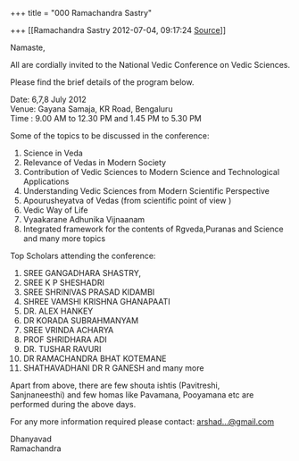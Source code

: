 +++
title = "000 Ramachandra Sastry"

+++
[[Ramachandra Sastry	2012-07-04, 09:17:24 [Source](https://groups.google.com/g/samskrita/c/6rrpDJB3J7I)]]



Namaste,  
  
  
All are cordially invited to the National Vedic Conference on Vedic Sciences.  
  
Please find the brief details of the program below.  
  
Date: 6,7,8 July 2012  
Venue: Gayana Samaja, KR Road, Bengaluru  
Time : 9.00 AM to 12.30 PM and 1.45 PM to 5.30 PM  
  
Some of the topics to be discussed in the conference:  
  
1) Science in Veda  
2) Relevance of Vedas in Modern Society  
3) Contribution of Vedic Sciences to Modern Science and Technological  
Applications  
4) Understanding Vedic Sciences from Modern Scientific Perspective  
5) Apourusheyatva of Vedas (from scientific point of view )  
6) Vedic Way of Life  
7) Vyaakarane Adhunika Vijnaanam  
8) Integrated framework for the contents of Rgveda,Puranas and Science  
and many more topics  
  
Top Scholars attending the conference:  
  
1) SREE GANGADHARA SHASTRY,  
2) SREE K P SHESHADRI  
3) SREE SHRINIVAS PRASAD KIDAMBI  
4) SHREE VAMSHI KRISHNA GHANAPAATI  
5) DR. ALEX HANKEY  
6) DR KORADA SUBRAHMANYAM  
7) SREE VRINDA ACHARYA  
8) PROF SHRIDHARA ADI  
9) DR. TUSHAR RAVURI  
10) DR RAMACHANDRA BHAT KOTEMANE  
11) SHATHAVADHANI DR R GANESH and many more  
  
Apart from above, there are few shouta ishtis (Pavitreshi,  
Sanjnaneesthi) and few homas like Pavamana, Pooyamana etc are  
performed during the above days.  
  
For any more information required please contact: [arshad...@gmail.com]()  
  
Dhanyavad  
Ramachandra  

